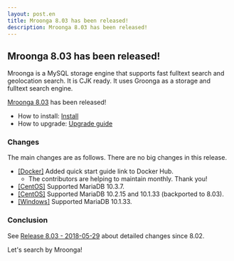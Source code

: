```yaml
---
layout: post.en
title: Mroonga 8.03 has been released!
description: Mroonga 8.03 has been released!
---
```


## Mroonga 8.03 has been released!

Mroonga is a MySQL storage engine that supports fast fulltext search
and geolocation search. It is CJK ready. It uses Groonga as a storage
and fulltext search engine.

[Mroonga 8.03](/docs/news.html#release-8-03) has been released!

* How to install: [Install](/docs/install.html)
* How to upgrade: [Upgrade guide](/docs/upgrade.html)

### Changes

The main changes are as follows. There are no big changes in this release.

* [\[Docker\]](/docs/install/docker.html) Added quick start guide link to Docker Hub.
  * The contributors are helping to maintain monthly. Thank you!
* [\[CentOS\]](/docs/install/centos.html) Supported MariaDB 10.3.7.
* [\[CentOS\]](/docs/install/centos.html) Supported MariaDB 10.2.15 and 10.1.33 (backported to 8.03).
* [\[Windows\]](/docs/install/windows.html) Supported MariaDB 10.1.33.

### Conclusion

See [Release 8.03 - 2018-05-29](/docs/news.html#release-8-03) about detailed changes since 8.02.

Let's search by Mroonga!
